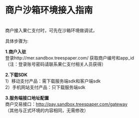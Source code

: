 # 商户沙箱环境接入指南

<br>
商户接入果仁支付时，可先在沙箱环境做调试，<br>

具体步骤为:<br>

**1.商户入驻** <br>
  登录http://mer.sandbox.treespaper.com/ 获取商户编号和app_id<br>
 （注：登录账号密码请联系果仁支付相关人员获得）<br>

**2.下载SDK** <br>
  1）移动支付产品：需下载服务端sdk和客户端sdk<br>
  2）手机网站支付产品：只下载服务端sdk<br>

**3.服务端接口地址配置** <br>
  商户交易接口：http://pay.sandbox.treespaper.com/gateway<br>
 （其他与正式环境的内容相同，无需修改）
